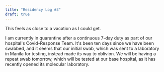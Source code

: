 ```yaml
---
title: "Residency Log #3"
draft: true
---
```


This feels as close to a vacation as I could get.

I am currently in quarantine after a continuous 7-day duty as part of our hospital's Covid-Response Team. It's been ten days since we have been swabbed, and it seems that our initial swab, which was sent to a laboratory in Manila for testing, instead made its way to oblivion. We will be having a repeat swab tomorrow, which will be tested at our base hospital, as it has recently opened its molecular laboratory.
